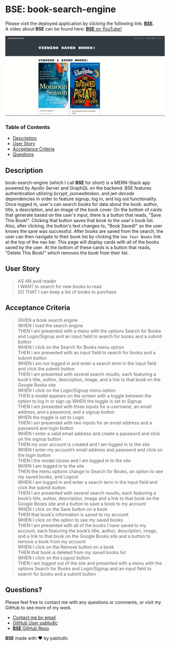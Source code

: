 # **BSE**: book-search-engine

Please visit the deployed application by clicking the following link: [**BSE**]().  
A video about **BSE** can be found here: [**BSE** on YouTube!](https://www.youtube.com/watch?v=W5e_aKWikWQ)

![BSE](./client/src/assets/BSE-saved.png)

### Table of Contents

-   [Description](#description)
-   [User Story](#user-story)
-   [Acceptance Criteria](#acceptance-criteria)
-   [Questions](#questions)

## Description

book-search-engine (which I call **BSE** for short) is a MERN-Stack app powered by Apollo Server and GraphQL on the backend. BSE features authentication utilizing _bcrypt_, _jsonwebtoken_, and _jwt-decode_ dependencies in order to feature signup, log in, and log out functionality. Once logged in, user's can search books for data about the book: author, title, a description, and an image of the book cover. On the bottom of cards that generate based on the user's input, there is a button that reads, "Save This Book!". Clicking that button saves that book to the user's book list. Also, after clicking, the button's text changes to, "Book Saved!" so the user knows the save was successful. After books are saved from the search, the user can then navigate to their book list by clicking the `See Your Books` link at the top of the nav bar. This page will display cards with all of the books saved by the user. At the bottom of these cards is a button that reads, "Delete This Book!" which removes the book from their list.

## User Story

> AS AN avid reader  
> I WANT to search for new books to read  
> SO THAT I can keep a list of books to purchase

## Acceptance Criteria

> GIVEN a book search engine  
> WHEN I load the search engine  
> THEN I am presented with a menu with the options Search for Books and Login/Signup and an input field to search for books and a submit button  
> WHEN I click on the Search for Books menu option  
> THEN I am presented with an input field to search for books and a submit button  
> WHEN I am not logged in and enter a search term in the input field and click the submit button  
> THEN I am presented with several search results, each featuring a book’s title, author, description, image, and a link to that book on the Google Books site  
> WHEN I click on the Login/Signup menu option  
> THEN a modal appears on the screen with a toggle between the option to log in or sign up
> WHEN the toggle is set to Signup  
> THEN I am presented with three inputs for a username, an email address, and a password, and a signup button  
> WHEN the toggle is set to Login  
> THEN I am presented with two inputs for an email address and a password and login button  
> WHEN I enter a valid email address and create a password and click on the signup button  
> THEN my user account is created and I am logged in to the site  
> WHEN I enter my account’s email address and password and click on the login button  
> THEN I the modal closes and I am logged in to the site  
> WHEN I am logged in to the site  
> THEN the menu options change to Search for Books, an option to see my saved books, and Logout  
> WHEN I am logged in and enter a search term in the input field and click the submit button  
> THEN I am presented with several search results, each featuring a book’s title, author, description, image and a link to that book on the Google Books site and a button to save a book to my account  
> WHEN I click on the Save button on a book  
> THEN that book’s information is saved to my account  
> WHEN I click on the option to see my saved books  
> THEN I am presented with all of the books I have saved to my account, each featuring the book’s title, author, description, image, and a link to that book on the Google Books site and a button to remove a book from my account  
> WHEN I click on the Remove button on a book  
> THEN that book is deleted from my saved books list  
> WHEN I click on the Logout button  
> THEN I am logged out of the site and presented with a menu with the options Search for Books and Login/Signup and an input field to search for books and a submit button

## Questions?

Please feel free to contact me with any questions or comments, or visit my GitHub to see more of my work.

-   [Contact me by email](mailto:pablodlc@gmail.com)
-   [GitHub User pablodlc](https://github.com/pablodlc)
-   [**BSE** GitHub Repo](https://github.com/pablodlc/book-search-engine)

**BSE** made with ❤️ by pablodlc
